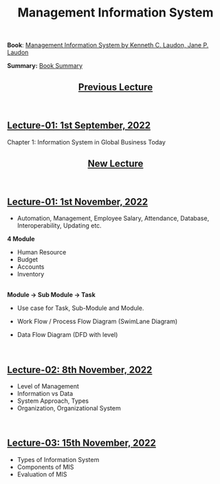 <h1 align="center">Management Information System</h1>

<br>

**Book**: [Management Information System by Kenneth C. Laudon, Jane P. Laudon](Books/Laudon_Management_Information_Systems_13E.pdf)

**Summary:** [Book Summary](Resource)

<h2 align="center"><u><b>Previous Lecture</b></u></h2>

<br><h2><u>Lecture-01: 1st September, 2022</u></h2>

Chapter 1: Information System in Global Business Today

<h2 align="center"><u><b>New Lecture</b></u></h2>

<br><h2><u>Lecture-01: 1st November, 2022</u></h2>

- Automation, Management, Employee Salary, Attendance, Database, Interoperability, Updating etc.

<b>4 Module</b>
- Human Resource
- Budget
- Accounts
- Inventory

<br>
<b>Module -> Sub Module -> Task</b>

- Use case for Task, Sub-Module and Module.

- Work Flow / Process Flow Diagram (SwimLane Diagram)
- Data Flow Diagram (DFD with level)

<br><h2><u>Lecture-02: 8th November, 2022</u></h2>

- Level of Management
- Information vs Data
- System Approach, Types
- Organization, Organizational System

<br><h2><u>Lecture-03: 15th November, 2022</u></h2>

- Types of Information System
- Components of MIS
- Evaluation of MIS